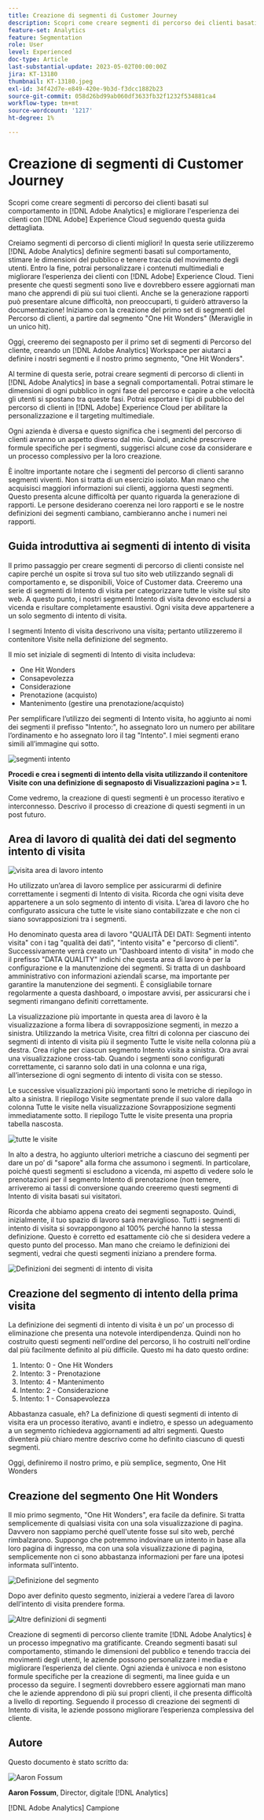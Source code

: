 ```yaml
---
title: Creazione di segmenti di Customer Journey
description: Scopri come creare segmenti di percorso dei clienti basati sul comportamento in [!DNL Adobe Analytics] e migliorare l'esperienza dei clienti con [!DNL Adobe] Experience Cloud seguendo questa guida dettagliata.
feature-set: Analytics
feature: Segmentation
role: User
level: Experienced
doc-type: Article
last-substantial-update: 2023-05-02T00:00:00Z
jira: KT-13180
thumbnail: KT-13180.jpeg
exl-id: 34f42d7e-e849-420e-9b3d-f3dcc1882b23
source-git-commit: 058d26bd99ab060df3633fb32f1232f534881ca4
workflow-type: tm+mt
source-wordcount: '1217'
ht-degree: 1%

---
```


# Creazione di segmenti di Customer Journey

Scopri come creare segmenti di percorso dei clienti basati sul comportamento in [!DNL Adobe Analytics] e migliorare l&#39;esperienza dei clienti con [!DNL Adobe] Experience Cloud seguendo questa guida dettagliata.

Creiamo segmenti di percorso di clienti migliori! In questa serie utilizzeremo [!DNL Adobe Analytics] definire segmenti basati sul comportamento, stimare le dimensioni del pubblico e tenere traccia del movimento degli utenti. Entro la fine, potrai personalizzare i contenuti multimediali e migliorare l’esperienza dei clienti con [!DNL Adobe] Experience Cloud. Tieni presente che questi segmenti sono live e dovrebbero essere aggiornati man mano che apprendi di più sui tuoi clienti. Anche se la generazione rapporti può presentare alcune difficoltà, non preoccuparti, ti guiderò attraverso la documentazione! Iniziamo con la creazione del primo set di segmenti del Percorso di clienti, a partire dal segmento &quot;One Hit Wonders&quot; (Meraviglie in un unico hit).

Oggi, creeremo dei segnaposto per il primo set di segmenti di Percorso del cliente, creando un [!DNL Adobe Analytics] Workspace per aiutarci a definire i nostri segmenti e il nostro primo segmento, &quot;One Hit Wonders&quot;.

Al termine di questa serie, potrai creare segmenti di percorso di clienti in [!DNL Adobe Analytics] in base a segnali comportamentali. Potrai stimare le dimensioni di ogni pubblico in ogni fase del percorso e capire a che velocità gli utenti si spostano tra queste fasi. Potrai esportare i tipi di pubblico del percorso di clienti in [!DNL Adobe] Experience Cloud per abilitare la personalizzazione e il targeting multimediale.

Ogni azienda è diversa e questo significa che i segmenti del percorso di clienti avranno un aspetto diverso dal mio. Quindi, anziché prescrivere formule specifiche per i segmenti, suggerisci alcune cose da considerare e un processo complessivo per la loro creazione.

È inoltre importante notare che i segmenti del percorso di clienti saranno segmenti viventi. Non si tratta di un esercizio isolato. Man mano che acquisisci maggiori informazioni sui clienti, aggiorna questi segmenti. Questo presenta alcune difficoltà per quanto riguarda la generazione di rapporti. Le persone desiderano coerenza nei loro rapporti e se le nostre definizioni dei segmenti cambiano, cambieranno anche i numeri nei rapporti.

## Guida introduttiva ai segmenti di intento di visita

Il primo passaggio per creare segmenti di percorso di clienti consiste nel capire perché un ospite si trova sul tuo sito web utilizzando segnali di comportamento e, se disponibili, Voice of Customer data. Creeremo una serie di segmenti di Intento di visita per categorizzare tutte le visite sul sito web. A questo punto, i nostri segmenti Intento di visita devono escludersi a vicenda e risultare completamente esaustivi. Ogni visita deve appartenere a un solo segmento di intento di visita.

I segmenti Intento di visita descrivono una visita; pertanto utilizzeremo il contenitore Visite nella definizione del segmento.

Il mio set iniziale di segmenti di Intento di visita includeva:

* One Hit Wonders
* Consapevolezza
* Considerazione
* Prenotazione (acquisto)
* Mantenimento (gestire una prenotazione/acquisto)

Per semplificare l’utilizzo dei segmenti di Intento visita, ho aggiunto ai nomi dei segmenti il prefisso &quot;Intento:&quot;, ho assegnato loro un numero per abilitare l’ordinamento e ho assegnato loro il tag &quot;Intento&quot;. I miei segmenti erano simili all’immagine qui sotto.

![segmenti intento](assets/intent-segments.png)

**Procedi e crea i segmenti di intento della visita utilizzando il contenitore Visite con una definizione di segnaposto di Visualizzazioni pagina >= 1.**

Come vedremo, la creazione di questi segmenti è un processo iterativo e interconnesso. Descrivo il processo di creazione di questi segmenti in un post futuro.

## Area di lavoro di qualità dei dati del segmento intento di visita

![visita area di lavoro intento](assets/visit-intent-workspace.png)

Ho utilizzato un’area di lavoro semplice per assicurarmi di definire correttamente i segmenti di Intento di visita. Ricorda che ogni visita deve appartenere a un solo segmento di intento di visita. L’area di lavoro che ho configurato assicura che tutte le visite siano contabilizzate e che non ci siano sovrapposizioni tra i segmenti.

Ho denominato questa area di lavoro &quot;QUALITÀ DEI DATI: Segmenti intento visita&quot; con i tag &quot;qualità dei dati&quot;, &quot;intento visita&quot; e &quot;percorso di clienti&quot;. Successivamente verrà creato un &quot;Dashboard intento di visita&quot; in modo che il prefisso &quot;DATA QUALITY&quot; indichi che questa area di lavoro è per la configurazione e la manutenzione dei segmenti. Si tratta di un dashboard amministrativo con informazioni aziendali scarse, ma importante per garantire la manutenzione dei segmenti. È consigliabile tornare regolarmente a questa dashboard, o impostare avvisi, per assicurarsi che i segmenti rimangano definiti correttamente.

La visualizzazione più importante in questa area di lavoro è la visualizzazione a forma libera di sovrapposizione segmenti, in mezzo a sinistra. Utilizzando la metrica Visite, crea filtri di colonna per ciascuno dei segmenti di intento di visita più il segmento Tutte le visite nella colonna più a destra. Crea righe per ciascun segmento Intento visita a sinistra. Ora avrai una visualizzazione cross-tab. Quando i segmenti sono configurati correttamente, ci saranno solo dati in una colonna e una riga, all’intersezione di ogni segmento di intento di visita con se stesso.

Le successive visualizzazioni più importanti sono le metriche di riepilogo in alto a sinistra. Il riepilogo Visite segmentate prende il suo valore dalla colonna Tutte le visite nella visualizzazione Sovrapposizione segmenti immediatamente sotto. Il riepilogo Tutte le visite presenta una propria tabella nascosta.

![tutte le visite](assets/all-visits.png)

In alto a destra, ho aggiunto ulteriori metriche a ciascuno dei segmenti per dare un po’ di &quot;sapore&quot; alla forma che assumono i segmenti. In particolare, poiché questi segmenti si escludono a vicenda, mi aspetto di vedere solo le prenotazioni per il segmento Intento di prenotazione (non temere, arriveremo ai tassi di conversione quando creeremo questi segmenti di Intento di visita basati sui visitatori.

Ricorda che abbiamo appena creato dei segmenti segnaposto. Quindi, inizialmente, il tuo spazio di lavoro sarà meraviglioso. Tutti i segmenti di intento di visita si sovrappongono al 100% perché hanno la stessa definizione. Questo è corretto ed esattamente ciò che si desidera vedere a questo punto del processo. Man mano che creiamo le definizioni dei segmenti, vedrai che questi segmenti iniziano a prendere forma.

![Definizioni dei segmenti di intento di visita](assets/visit-intent-segment-defs.png)

## Creazione del segmento di intento della prima visita

La definizione dei segmenti di intento di visita è un po’ un processo di eliminazione che presenta una notevole interdipendenza. Quindi non ho costruito questi segmenti nell&#39;ordine del percorso, li ho costruiti nell&#39;ordine dal più facilmente definito al più difficile. Questo mi ha dato questo ordine:

1. Intento: 0 - One Hit Wonders
1. Intento: 3 - Prenotazione
1. Intento: 4 - Mantenimento
1. Intento: 2 - Considerazione
1. Intento: 1 - Consapevolezza

Abbastanza casuale, eh? La definizione di questi segmenti di intento di visita era un processo iterativo, avanti e indietro, e spesso un adeguamento a un segmento richiedeva aggiornamenti ad altri segmenti. Questo diventerà più chiaro mentre descrivo come ho definito ciascuno di questi segmenti.

Oggi, definiremo il nostro primo, e più semplice, segmento, One Hit Wonders

## Creazione del segmento One Hit Wonders

Il mio primo segmento, &quot;One Hit Wonders&quot;, era facile da definire. Si tratta semplicemente di qualsiasi visita con una sola visualizzazione di pagina. Davvero non sappiamo perché quell&#39;utente fosse sul sito web, perché rimbalzarono. Suppongo che potremmo indovinare un intento in base alla loro pagina di ingresso, ma con una sola visualizzazione di pagina, semplicemente non ci sono abbastanza informazioni per fare una ipotesi informata sull&#39;intento.

![Definizione del segmento](assets/segment-def.png)

Dopo aver definito questo segmento, inizierai a vedere l’area di lavoro dell’intento di visita prendere forma.

![Altre definizioni di segmenti](assets/more-segment-defs.png)

Creazione di segmenti di percorso cliente tramite [!DNL Adobe Analytics] è un processo impegnativo ma gratificante. Creando segmenti basati sul comportamento, stimando le dimensioni del pubblico e tenendo traccia dei movimenti degli utenti, le aziende possono personalizzare i media e migliorare l’esperienza del cliente. Ogni azienda è univoca e non esistono formule specifiche per la creazione di segmenti, ma linee guida e un processo da seguire. I segmenti dovrebbero essere aggiornati man mano che le aziende apprendono di più sui propri clienti, il che presenta difficoltà a livello di reporting. Seguendo il processo di creazione dei segmenti di Intento di visita, le aziende possono migliorare l’esperienza complessiva del cliente.

## Autore

Questo documento è stato scritto da:

![Aaron Fossum](assets/aaron-headshot.png)

**Aaron Fossum**, Director, digitale [!DNL Analytics]

[!DNL Adobe Analytics] Campione
